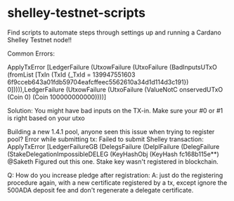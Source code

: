 # shelley-testnet-scripts

Find scripts to automate steps through settings up and running a Cardano Shelley Testnet node!!


Common Errors:

ApplyTxError [LedgerFailure (UtxowFailure (UtxoFailure (BadInputsUTxO (fromList [TxIn (TxId {_TxId = 139947551603
6f9cceb643a01fdb59704eafcffeec5562610a34d1d114d3c191}) 0])))),LedgerFailure (UtxowFailure (UtxoFailure (ValueNotC
onservedUTxO (Coin 0) (Coin 100000000000))))]

Solution: You might have bad inputs on the TX-in. Make sure your #0 or #1 is right based on your utxo



Building a new 1.4.1 pool, anyone seen this issue when trying to register pool? Error while submitting tx: Failed to submit Shelley transaction: ApplyTxError [LedgerFailureGB (DelegsFailure (DelplFailure (DelegFailure (StakeDelegationImpossibleDELEG (KeyHashObj (KeyHash fc168b115e**)
@Saketh Figured out this one. Stake key wasn't registered in blockchain.


Q: How do you increase pledge after registration:
A: just do the registering procedure again, with a new certificate registered by a tx, except ignore the 500ADA deposit fee and don't regenerate a delegate certificate.
